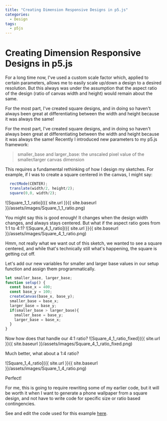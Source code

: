 ```yaml
---
title: "Creating Dimension Responsive Designs in p5.js"
categories:
  - Design
tags:
  - p5js
---
```


# Creating Dimension Responsive Designs in p5.js
For a long time now, I've used a custom scale factor which, applied to certain parameters, allows me to easily scale up/down a design to a desired resolution. But this always was under the assumption that the aspect ratio of the design (ratio of canvas width and height) would remain about the same.

For the most part, I've created square designs, and in doing so haven't always been great at differentiating between the width and height because it was always the same!

For the most part, I've created square designs, and in doing so haven't always been great at differentiating between the width and height because it was always the same!
Recently I introduced new parameters to my p5.js framework:
> smaller_base and larger_base:
> the unscaled pixel value of the smaller/larger canvas dimension

This requires a fundamental rethinking of how I design my sketches. For example, if I was to create a square centered in the canvas, I might say:
```javascript
  rectMode(CENTER);
  translate(width/2, height/2);
  square(0,0, width/2);
```
![Square_1_1_ratio]({{ site.url }}{{ site.baseurl }}/assets/images/Square_1_1_ratio.png)

You might say this is good enough! It changes when the design width changes, and always stays centered. But what if the aspect ratio goes from 1:1 to 4:1?
![Square_4_1_ratio]({{ site.url }}{{ site.baseurl }}/assets/images/Square_4_1_ratio.png)

Hmm, not really what we want out of this sketch, we wanted to see a square centered, and while that's technically still what's happening, the square is getting cut off. 

Let's add our new variables for smaller and larger base values in our setup function and assign them programmatically.
```javascript
let smaller_base, larger_base;
function setup() {
  const base_x = 400;
  const base_y = 100;
  createCanvas(base_x, base_y); 
  smaller_base = base_x;
  larger_base = base_y;
  if(smaller_base > larger_base){
    smaller_base = base_y;
    larger_base = base_x;
  }
}
```

Now how does that handle our 4:1 ratio?
![Square_4_1_ratio_fixed]({{ site.url }}{{ site.baseurl }}/assets/images/Square_4_1_ratio_fixed.png)

Much better, what about a 1:4 ratio?

![Square_1_4_ratio]({{ site.url }}{{ site.baseurl }}/assets/images/Square_1_4_ratio.png)

Perfect!

For me, this is going to require rewriting some of my earlier code, but it will be worth it when I want to generate a phone wallpaper from a square design, and not have to write code for specific size or ratio based contingencies.

See and edit the code used for this example [here](https://editor.p5js.org/lewi0622/sketches/DaXHaDd_9).